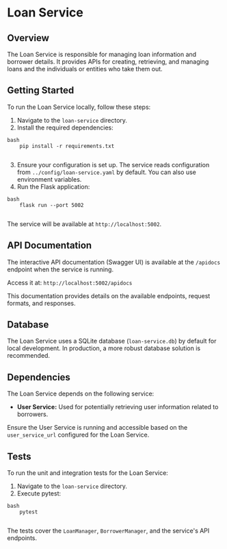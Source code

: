 # Loan Service

## Overview

The Loan Service is responsible for managing loan information and borrower details. It provides APIs for creating, retrieving, and managing loans and the individuals or entities who take them out.

## Getting Started

To run the Loan Service locally, follow these steps:

1.  Navigate to the `loan-service` directory.
2.  Install the required dependencies:
```
bash
    pip install -r requirements.txt
    
```
3.  Ensure your configuration is set up. The service reads configuration from `../config/loan-service.yaml` by default. You can also use environment variables.
4.  Run the Flask application:
```
bash
    flask run --port 5002
    
```
The service will be available at `http://localhost:5002`.

## API Documentation

The interactive API documentation (Swagger UI) is available at the `/apidocs` endpoint when the service is running.

Access it at: `http://localhost:5002/apidocs`

This documentation provides details on the available endpoints, request formats, and responses.

## Database

The Loan Service uses a SQLite database (`loan-service.db`) by default for local development. In production, a more robust database solution is recommended.

## Dependencies

The Loan Service depends on the following service:

*   **User Service:** Used for potentially retrieving user information related to borrowers.

Ensure the User Service is running and accessible based on the `user_service_url` configured for the Loan Service.

## Tests

To run the unit and integration tests for the Loan Service:

1.  Navigate to the `loan-service` directory.
2.  Execute pytest:
```
bash
    pytest
    
```
The tests cover the `LoanManager`, `BorrowerManager`, and the service's API endpoints.